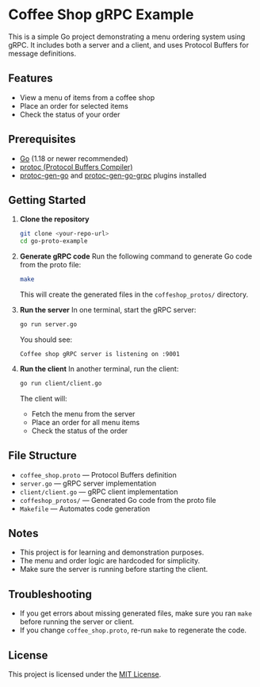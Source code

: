 # Coffee Shop gRPC Example

This is a simple Go project demonstrating a menu ordering system using gRPC. It includes both a server and a client, and uses Protocol Buffers for message definitions.

## Features
- View a menu of items from a coffee shop
- Place an order for selected items
- Check the status of your order

## Prerequisites
- [Go](https://golang.org/dl/) (1.18 or newer recommended)
- [protoc (Protocol Buffers Compiler)](https://grpc.io/docs/protoc-installation/)
- [protoc-gen-go](https://pkg.go.dev/google.golang.org/protobuf/cmd/protoc-gen-go) and [protoc-gen-go-grpc](https://pkg.go.dev/google.golang.org/grpc/cmd/protoc-gen-go-grpc) plugins installed

## Getting Started

1. **Clone the repository**
   ```sh
   git clone <your-repo-url>
   cd go-proto-example
   ```

2. **Generate gRPC code**
   Run the following command to generate Go code from the proto file:
   ```sh
   make
   ```
   This will create the generated files in the `coffeshop_protos/` directory.

3. **Run the server**
   In one terminal, start the gRPC server:
   ```sh
   go run server.go
   ```
   You should see:
   ```
   Coffee shop gRPC server is listening on :9001
   ```

4. **Run the client**
   In another terminal, run the client:
   ```sh
   go run client/client.go
   ```
   The client will:
   - Fetch the menu from the server
   - Place an order for all menu items
   - Check the status of the order

## File Structure
- `coffee_shop.proto` — Protocol Buffers definition
- `server.go` — gRPC server implementation
- `client/client.go` — gRPC client implementation
- `coffeshop_protos/` — Generated Go code from the proto file
- `Makefile` — Automates code generation

## Notes
- This project is for learning and demonstration purposes.
- The menu and order logic are hardcoded for simplicity.
- Make sure the server is running before starting the client.

## Troubleshooting
- If you get errors about missing generated files, make sure you ran `make` before running the server or client.
- If you change `coffee_shop.proto`, re-run `make` to regenerate the code.

## License

This project is licensed under the [MIT License](LICENSE).
